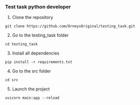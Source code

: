 ### Test task python developer

1. Clone the repository
~~~
git clone https://github.com/OrneysOriginal/testing_task.git
~~~
2. Go to the testing_task folder
~~~
cd testing_task
~~~
3. Install all dependencies
~~~
pip install -r requirements.txt
~~~
4. Go to the src folder
~~~
cd src
~~~
5. Launch the project
~~~
uvicorn main:app --reload
~~~
